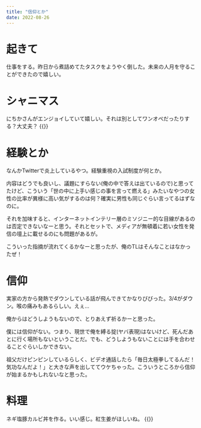 ```yaml
---
title: "信仰とか"
date: 2022-08-26
---
```


# 起きて
仕事をする。昨日から煮詰めてたタスクをようやく倒した。未来の人月を守ることができたので嬉しい。

# シャニマス
にちかさんがエンジョイしていて嬉しい。それは別としてワンオペだったりする？大丈夫？
{{<tweet user="dango_bot" id="1562998768894713856">}}

# 経験とか
なんかTwitterで炎上しているやつ。経験重視の入試制度が何とか。

内容はどうでも良いし、議題にすらない(俺の中で答えは出ているので)と思ってたけど、こういう「世の中に上手い感じの事を言って燃える」みたいなやつの女性の比率が異様に高い気がするのは何？確実に男性も同じぐらい言ってるはずなのに。

それを加味すると、インターネットインテリー層のミソジニー的な目線があるのは否定できないなーと思う。それとセットで、メディアが無頓着に若い女性を発信の壇上に載せるのにも問題があるが。

こういった指摘が流れてくるかなーと思ったが、俺のTLはそんなことはなかったぜ！

# 信仰
実家の方から発熱でダウンしている話が飛んできてかなりびびった。3/4がダウン。喉の痛みもあるらしい。えぇ...

俺からはどうしようもないので、とりあえず祈るかーと思った。

僕には信仰がない。つまり、現世で俺を縛る掟(ヤバ表現)はないけど、死んだあとに行く場所もないということだ。でも、どうしようもないことには手を合わせることぐらいしかできない。

祖父だけピンピンしているらしく、ビデオ通話したら「毎日太極拳してるんだ！気功なんだよ！」と大きな声を出しててウケちゃった。こういうところから信仰が始まるかもしれないなと思った。


# 料理
ネギ塩豚カルビ丼を作る。いい感じ。紅生姜がほしいね。
{{<tweet user="dango_bot" id="1563145460654583808">}}